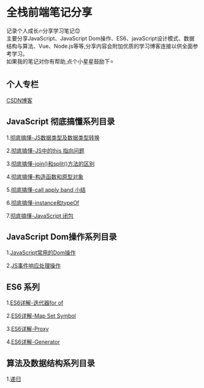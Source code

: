 # 全栈前端笔记分享
记录个人成长🔥分享学习笔记😊<br>
主要分享JavaScript、JavaScript Dom操作、ES6、javaScript设计模式、数据结构与算法、Vue、Node.js等等,分享内容会附加优质的学习博客连接以供全面参考学习。<br>
如果我的笔记对你有帮助,点个小星星鼓励下⭐️

## 个人专栏
[CSDN博客](https://blog.csdn.net/zc639143029)

## JavaScript 彻底搞懂系列目录
 1.[彻底搞懂-JS数据类型及数据类型转换](https://github.com/zc639143029/Blog/issues/1)
 
 2.[彻底搞懂-JS中的this 指向问题](https://github.com/zc639143029/Blog/issues/2)
 
 3.[彻底搞懂-join()和split()方法的区别](https://github.com/zc639143029/Blog/issues/3)
 
 4.[彻底搞懂-构造函数和原型对象](https://github.com/zc639143029/Blog/issues/4)
 
 5.[彻底搞懂-call apply band 小结](https://github.com/zc639143029/Blog/issues/5)
 
 6.[彻底搞懂-instance和typeOf](https://github.com/zc639143029/Blog/issues/6)
 
 7.[彻底搞懂-JavaScript 闭包](https://github.com/zc639143029/Blog/issues/11)
 
 
## JavaScript Dom操作系列目录
 1.[JavaScript常用的Dom操作](https://github.com/zc639143029/Blog/issues/9)
 
 2.[JS事件响应处理操作](https://github.com/zc639143029/Blog/issues/12)
 
## ES6 系列
1.[ES6详解-迭代器for of](https://github.com/zc639143029/Blog/issues/13)

2.[ES6详解-Map Set Symbol ](https://github.com/zc639143029/Blog/issues/14)

3.[ES6详解-Proxy](https://github.com/zc639143029/Blog/issues/15)

4.[ES6详解-Generator](https://github.com/zc639143029/Blog/issues/16)

## 算法及数据结构系列目录
 1.[递归](https://github.com/zc639143029/Blog/issues/10)<br>
 
 
